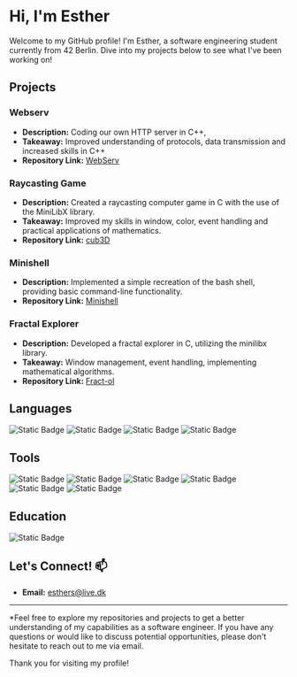 # Hi, I'm Esther

Welcome to my GitHub profile! I'm Esther, a software engineering student currently from 42 Berlin. Dive into my projects below to see what I've been working on!

## Projects

### Webserv
- **Description:** Coding our own HTTP server in C++, 
- **Takeaway:** Improved understanding of protocols, data transmission and increased skills in C++
- **Repository Link:** [WebServ](https://github.com/emollebr/webserv)

### Raycasting Game

- **Description:** Created a raycasting computer game in C with the use of the MiniLibX library.
- **Takeaway:** Improved my skills in window, color, event handling and practical applications of mathematics.
- **Repository Link:** [cub3D](https://github.com/emollebr/cub3d)

### Minishell

- **Description:** Implemented a simple recreation of the bash shell, providing basic command-line functionality.
- **Repository Link:** [Minishell](https://github.com/cariestevez/minishell)

### Fractal Explorer

- **Description:** Developed a fractal explorer in C, utilizing the minilibx library.
- **Takeaway:** Window management, event handling, implementing mathematical algorithms.
- **Repository Link:** [Fract-ol](https://github.com/emollebr/fract-ol)

## Languages
![Static Badge](https://img.shields.io/badge/C-darkblue?style=for-the-badge&logo=c) ![Static Badge](https://img.shields.io/badge/C%2B%2B-blue?style=for-the-badge&logo=c%2B%2B) ![Static Badge](https://img.shields.io/badge/python-lightyellow?style=for-the-badge&logo=python) ![Static Badge](https://img.shields.io/badge/javascript-black?style=for-the-badge&logo=javascript)

## Tools
![Static Badge](https://img.shields.io/badge/Docker-lightblue?style=for-the-badge&logo=docker) ![Static Badge](https://img.shields.io/badge/Django-darkgreen?style=for-the-badge&logo=Django) ![Static Badge](https://img.shields.io/badge/VirtualBox-blue?style=for-the-badge&logo=virtualbox) ![Static Badge](https://img.shields.io/badge/PostgreSQL-white?style=for-the-badge&logo=postgresql) ![Static Badge](https://img.shields.io/badge/Visual_Studio-blue?style=for-the-badge&logo=visualstudio) ![Static Badge](https://img.shields.io/badge/Git-black?style=for-the-badge&logo=Git)

## Education
![Static Badge](https://img.shields.io/badge/Berlin-Software_Engineering-black?style=for-the-badge&logo=42)

## Let's Connect! 📫

- **Email:** esthers@live.dk

---

*Feel free to explore my repositories and projects to get a better understanding of my capabilities as a software engineer. If you have any questions or would like to discuss potential opportunities, please don't hesitate to reach out to me via email.

Thank you for visiting my profile!

<!---
emollebr/emollebr is a ✨ special ✨ repository because its `README.md` (this file) appears on your GitHub profile.
You can click the Preview link to take a look at your changes.
--->
